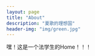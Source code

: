 ```yaml
---
layout: page
title: "About"
description: "夏歌的理想国" 
header-img: "img/green.jpg"
---
```


嘿！这是一个法学生的Home！！！




